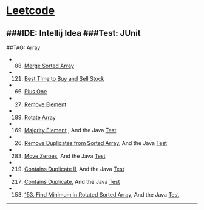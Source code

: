 # [Leetcode](https://leetcode.com/)
###IDE: Intellij Idea
###Test: JUnit
---
##TAG: [Array](https://leetcode.com/tag/array/) 
+ 88.   [Merge Sorted Array](https://github.com/fwensen/Leetcode/blob/master/src/com/vincent/leetcode/MergeSortedArray.java)
+ 121.  [Best Time to Buy and Sell Stock](https://github.com/fwensen/Leetcode/blob/master/src/com/vincent/leetcode/BestTimeToSellStock.java)
+ 66.   [Plus One](https://github.com/fwensen/Leetcode/blob/master/src/com/vincent/leetcode/PlusOne.java)
+ 27.   [Remove Element](https://github.com/fwensen/Leetcode/blob/master/src/com/vincent/leetcode/RemoveElements.java)
+ 189.  [Rotate Array](https://github.com/fwensen/Leetcode/blob/master/src/com/vincent/leetcode/RotateArray.java)
+ 169.  [Majority Element](https://github.com/fwensen/Leetcode/blob/master/src/com/vincent/leetcode/MajorityElement.java) , And the Java [Test](https://github.com/fwensen/Leetcode/blob/master/test/com/vincent/leetcode/TestMajorityElement.java)
+ 26.   [Remove Duplicates from Sorted Array](https://github.com/fwensen/Leetcode/blob/master/src/com/vincent/leetcode/RemoveDuplicatesFromSortedArray.java), And the Java [Test](https://github.com/fwensen/Leetcode/blob/master/test/com/vincent/leetcode/TestRemoveDuplicatesFromSortedArray.java)
+ 283.  [Move Zeroes](https://github.com/fwensen/Leetcode/blob/master/src/com/vincent/leetcode/MoveZeros.java), And the Java [Test](https://github.com/fwensen/Leetcode/blob/master/test/com/vincent/leetcode/TestMoveZeros.java)
+ 219.  [Contains Duplicate II](https://github.com/fwensen/Leetcode/blob/master/src/com/vincent/leetcode/ContainsDuplicate2.java), And the Java [Test](https://github.com/fwensen/Leetcode/blob/master/test/com/vincent/leetcode/TestContainsDuplicate2.java)
+ 217.  [Contains Duplicate](https://github.com/fwensen/Leetcode/blob/master/src/com/vincent/leetcode/ContainsDuplicate.java), And the Java [Test](https://github.com/fwensen/Leetcode/blob/master/test/com/vincent/leetcode/ContainDuplicateTest.java)
+ 153. [153. Find Minimum in Rotated Sorted Array](https://github.com/fwensen/Leetcode/blob/master/src/com/vincent/leetcode/FindMinimuminRotatedSortedArray.java), And the Java [Test](https://github.com/fwensen/Leetcode/blob/master/test/com/vincent/leetcode/FindMinimuminRotatedSortedArrayTest.java)

---